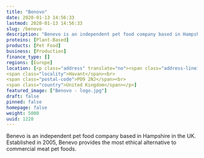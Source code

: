 ```yaml
---
title: "Benovo"
date: 2020-01-13 14:56:33
lastmod: 2020-01-13 14:56:33
slug: /benovo
description: "Benevo is an independent pet food company based in Hampshire in the UK. Established in 2005, Benevo provides the most ethical alternative to commercial meat pet foods."
proteins: [Plant-Based]
products: [Pet Food]
business: [Production]
finance_type: []
regions: [Europe]
location: [<p class="address" translate="no"><span class="address-line1">Downley Road</span><br>
<span class="locality">Havant</span><br>
<span class="postal-code">PO9 2NJ</span><br>
<span class="country">United Kingdom</span></p>]
featured_image: ["Benovo - logo.jpg"]
draft: false
pinned: false
homepage: false
weight: 5000
uuid: 1228
---
```

<p>Benevo is an independent pet food company based in Hampshire in the UK. Established in 2005, Benevo provides the most ethical alternative to commercial meat pet foods.</p>
